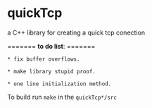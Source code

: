 # quickTcp
 a C++ library for creating a quick tcp conection 

======= **to do list**: =======
```
* fix buffer overflows.

* make library stupid proof.

* one line initialization method.
```

To build run `make` in the `quickTcp*/src` 
